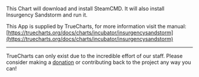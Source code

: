 This Chart will download and install SteamCMD. It will also install Insurgency Sandstorm and run it.

This App is supplied by TrueCharts, for more information visit the manual: [https://truecharts.org/docs/charts/incubator/insurgencysandstorm](https://truecharts.org/docs/charts/incubator/insurgencysandstorm)

---

TrueCharts can only exist due to the incredible effort of our staff.
Please consider making a [donation](https://truecharts.org/docs/about/sponsor) or contributing back to the project any way you can!
